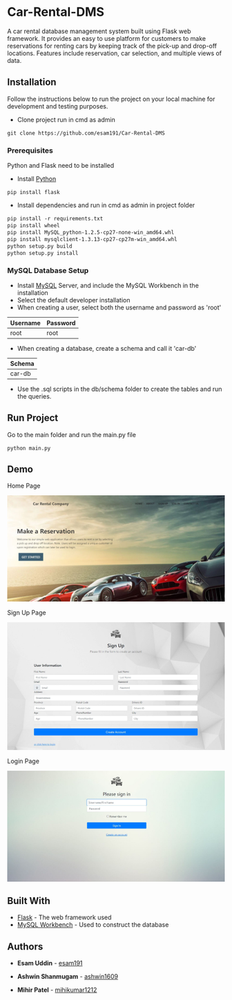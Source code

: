 # Car-Rental-DMS

A car rental database management system built using Flask web framework. It provides an easy to use platform for customers to make reservations for renting cars by keeping track of the pick-up and drop-off locations. Features include reservation, car selection, and multiple views of data.

## Installation

Follow the instructions below to run the project on your local machine for development and testing purposes. 

- Clone project run in cmd as admin
```
git clone https://github.com/esam191/Car-Rental-DMS
```

### Prerequisites

Python and Flask need to be installed 

- Install [Python](https://www.python.org/downloads/release/python-390/)
```
pip install flask
```
- Install dependencies and run in cmd as admin in project folder

```
pip install -r requirements.txt
pip install wheel
pip install MySQL_python-1.2.5-cp27-none-win_amd64.whl
pip install mysqlclient-1.3.13-cp27-cp27m-win_amd64.whl
python setup.py build
python setup.py install
```

### MySQL Database Setup

- Install [MySQL](https://dev.mysql.com/downloads/mysql/) Server, and include the MySQL Workbench in the installation
- Select the default developer installation
- When creating a user, select both the username and password as 'root'

| Username           | Password  |
| ------------- | ----- |
| root | root |

- When creating a database, create a schema and call it 'car-db'

| Schema      |     
| ------------- | 
| car-db | 

- Use the .sql scripts in the db/schema folder to create the tables and run the queries.

## Run Project

Go to the main folder and run the main.py file
```
python main.py
```

## Demo

Home Page

![Alt text](/main/static/img/home.JPG?raw=true "Home Page")

Sign Up Page

![Alt text](/main/static/img/signup.JPG?raw=true "Sign Up Page")

Login Page

![Alt text](/main/static/img/login.JPG?raw=true "Login Page")

## Built With

* [Flask](https://flask.palletsprojects.com/en/1.1.x/) - The web framework used
* [MySQL Workbench](https://www.mysql.com/products/workbench/) - Used to construct the database

## Authors

* **Esam Uddin** - [esam191](https://github.com/esam191)

* **Ashwin Shanmugam** - [ashwin1609](https://github.com/ashwin1609)

* **Mihir Patel** - [mihikumar1212](https://github.com/mihikumar1212)


